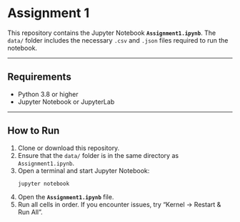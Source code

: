 # Assignment 1

This repository contains the Jupyter Notebook **`Assignment1.ipynb`**.
The `data/` folder includes the necessary `.csv` and `.json` files required to run the notebook.

---

## Requirements

- Python 3.8 or higher  
- Jupyter Notebook or JupyterLab  
---

## How to Run

1. Clone or download this repository.  
2. Ensure that the `data/` folder is in the same directory as `Assignment1.ipynb`.  
3. Open a terminal and start Jupyter Notebook:
   ```bash
   jupyter notebook
4. Open the **`Assignment1.ipynb`** file.
5. Run all cells in order. If you encounter issues, try “Kernel -> Restart & Run All”.
